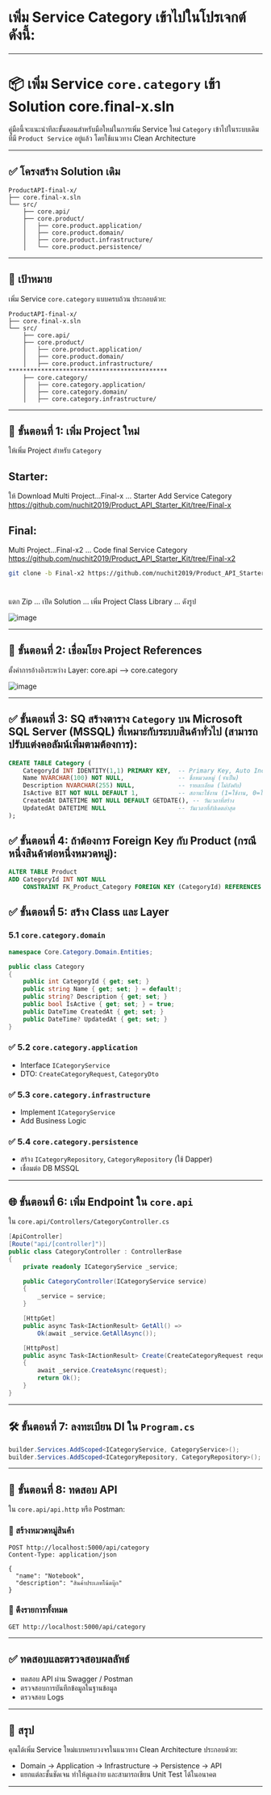 # เพิ่ม **Service Category** เข้าไปในโปรเจกต์ ดังนี้:

---

# 📦 เพิ่ม Service `core.category` เข้า Solution core.final-x.sln

คู่มือนี้จะแนะนำทีละขั้นตอนสำหรับมือใหม่ในการเพิ่ม Service ใหม่ `Category` เข้าไปในระบบเดิมที่มี `Product Service` อยู่แล้ว โดยใช้แนวทาง Clean Architecture

---

## ✅ โครงสร้าง Solution เดิม

```
ProductAPI-final-x/
├── core.final-x.sln
└── src/
    ├── core.api/
    ├── core.product/
    │   ├── core.product.application/
    │   ├── core.product.domain/
    │   ├── core.product.infrastructure/
    │   └── core.product.persistence/
```

---

## 🧩 เป้าหมาย

เพิ่ม Service `core.category` แบบครบถ้วน ประกอบด้วย:

```
ProductAPI-final-x/
├── core.final-x.sln
└── src/
    ├── core.api/
    ├── core.product/
    │   ├── core.product.application/
    │   ├── core.product.domain/
    │   ├── core.product.infrastructure/
********************************************
    ├── core.category/
    │   ├── core.category.application/
    │   ├── core.category.domain/
    │   ├── core.category.infrastructure/ 
```

---

## 🚀 ขั้นตอนที่ 1: เพิ่ม Project ใหม่

ให้เพิ่ม  Project สำหรับ `Category`

## Starter:

ให้ Download Multi Project...Final-x ... Starter Add Service Category
https://github.com/nuchit2019/Product_API_Starter_Kit/tree/Final-x

## Final:

Multi Project...Final-x2 ... Code final Service Category 
https://github.com/nuchit2019/Product_API_Starter_Kit/tree/Final-x2

```bash
git clone -b Final-x2 https://github.com/nuchit2019/Product_API_Starter_Kit.git
```

#

แตก Zip ... เปิด Solution ...
เพิ่ม Project Class Library ... ดังรูป

![image](https://github.com/user-attachments/assets/c96c40c4-e798-4bf7-b397-db5a050cbb83)


---

## 🔁 ขั้นตอนที่ 2: เชื่อมโยง Project References

ตั้งค่าการอ้างอิงระหว่าง Layer:
core.api --> core.category

 ![image](https://github.com/user-attachments/assets/06287454-14e8-412e-806f-a7a095aaee2c)


---

## ✅  ขั้นตอนที่ 3: SQ สร้างตาราง `Category` บน **Microsoft SQL Server (MSSQL)** ที่เหมาะกับระบบสินค้าทั่วไป (สามารถปรับแต่งคอลัมน์เพิ่มตามต้องการ):

```sql
CREATE TABLE Category (
    CategoryId INT IDENTITY(1,1) PRIMARY KEY,  -- Primary Key, Auto Increment
    Name NVARCHAR(100) NOT NULL,               -- ชื่อหมวดหมู่ (จำเป็น)
    Description NVARCHAR(255) NULL,            -- รายละเอียด (ไม่บังคับ)
    IsActive BIT NOT NULL DEFAULT 1,           -- สถานะใช้งาน (1=ใช้งาน, 0=ไม่ใช้งาน)
    CreatedAt DATETIME NOT NULL DEFAULT GETDATE(), -- วันเวลาที่สร้าง
    UpdatedAt DATETIME NULL                    -- วันเวลาที่อัปเดตล่าสุด
);
```

## ✅  ขั้นตอนที่ 4: ถ้าต้องการ Foreign Key กับ Product (กรณีหนึ่งสินค้าต่อหนึ่งหมวดหมู่):

```sql
ALTER TABLE Product
ADD CategoryId INT NOT NULL
    CONSTRAINT FK_Product_Category FOREIGN KEY (CategoryId) REFERENCES Category(CategoryId);
```


## ✅  ขั้นตอนที่ 5: สร้าง Class และ Layer

### 5.1 `core.category.domain`

```csharp
namespace Core.Category.Domain.Entities;

public class Category
{
    public int CategoryId { get; set; }
    public string Name { get; set; } = default!;
    public string? Description { get; set; }
    public bool IsActive { get; set; } = true;
    public DateTime CreatedAt { get; set; }
    public DateTime? UpdatedAt { get; set; }
}
```

### ✅ 5.2 `core.category.application`

* Interface `ICategoryService`
* DTO: `CreateCategoryRequest`, `CategoryDto`

### ✅ 5.3 `core.category.infrastructure`

* Implement `ICategoryService`
* Add Business Logic

### ✅ 5.4 `core.category.persistence`

* สร้าง `ICategoryRepository`, `CategoryRepository` (ใช้ Dapper)
* เชื่อมต่อ DB MSSQL

---

## 🌐 ขั้นตอนที่ 6: เพิ่ม Endpoint ใน `core.api`

ใน `core.api/Controllers/CategoryController.cs`

```csharp
[ApiController]
[Route("api/[controller]")]
public class CategoryController : ControllerBase
{
    private readonly ICategoryService _service;

    public CategoryController(ICategoryService service)
    {
        _service = service;
    }

    [HttpGet]
    public async Task<IActionResult> GetAll() =>
        Ok(await _service.GetAllAsync());

    [HttpPost]
    public async Task<IActionResult> Create(CreateCategoryRequest request)
    {
        await _service.CreateAsync(request);
        return Ok();
    }
}
```

---

## 🛠 ขั้นตอนที่ 7: ลงทะเบียน DI ใน `Program.cs`

```csharp
builder.Services.AddScoped<ICategoryService, CategoryService>();
builder.Services.AddScoped<ICategoryRepository, CategoryRepository>();
```

---

## 🧪 ขั้นตอนที่ 8: ทดสอบ API

ใน `core.api/api.http` หรือ Postman:

### 🔹 สร้างหมวดหมู่สินค้า

```http
POST http://localhost:5000/api/category
Content-Type: application/json

{
  "name": "Notebook",
  "description": "สินค้าประเภทโน้ตบุ๊ก"
}
```

### 🔹 ดึงรายการทั้งหมด

```http
GET http://localhost:5000/api/category
```

---

## ✅ ทดสอบและตรวจสอบผลลัพธ์

* ทดสอบ API ผ่าน Swagger / Postman
* ตรวจสอบการบันทึกข้อมูลในฐานข้อมูล
* ตรวจสอบ Logs

---

## 📌 สรุป

คุณได้เพิ่ม Service ใหม่แบบครบวงจรในแนวทาง Clean Architecture ประกอบด้วย:

* Domain → Application → Infrastructure → Persistence → API
* แยกแต่ละชั้นชัดเจน ทำให้ดูแลง่าย และสามารถเขียน Unit Test ได้ในอนาคต

---
 

